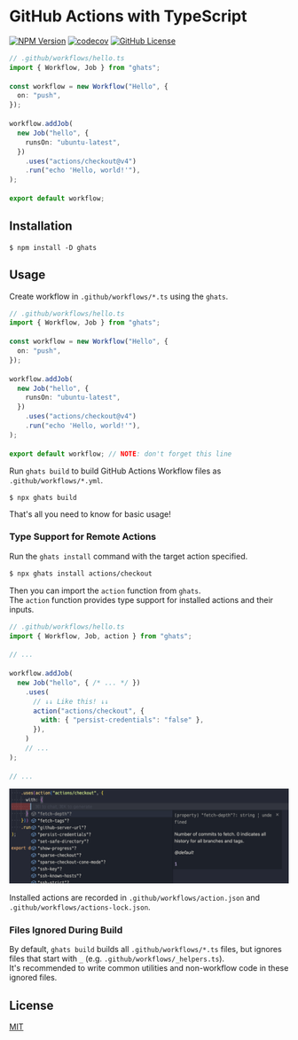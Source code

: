 # GitHub Actions with TypeScript

[![NPM Version](https://img.shields.io/npm/v/ghats)](https://www.npmjs.com/package/ghats)
[![codecov](https://codecov.io/gh/koki-develop/ghats/graph/badge.svg?token=M38AAFPXC1)](https://codecov.io/gh/koki-develop/ghats)
[![GitHub License](https://img.shields.io/github/license/koki-develop/ghats)](./LICENSE)

```ts
// .github/workflows/hello.ts
import { Workflow, Job } from "ghats";

const workflow = new Workflow("Hello", {
  on: "push",
});

workflow.addJob(
  new Job("hello", {
    runsOn: "ubuntu-latest",
  })
    .uses("actions/checkout@v4")
    .run("echo 'Hello, world!'"),
);

export default workflow;
```

## Installation

```console
$ npm install -D ghats
```

## Usage

Create workflow in `.github/workflows/*.ts` using the `ghats`.

```ts
// .github/workflows/hello.ts
import { Workflow, Job } from "ghats";

const workflow = new Workflow("Hello", {
  on: "push",
});

workflow.addJob(
  new Job("hello", {
    runsOn: "ubuntu-latest",
  })
    .uses("actions/checkout@v4")
    .run("echo 'Hello, world!'"),
);

export default workflow; // NOTE: don't forget this line
```

Run `ghats build` to build GitHub Actions Workflow files as `.github/workflows/*.yml`.

```console
$ npx ghats build
```

That's all you need to know for basic usage!

### Type Support for Remote Actions

Run the `ghats install` command with the target action specified.

```sh
$ npx ghats install actions/checkout
```

Then you can import the `action` function from `ghats`.  
The `action` function provides type support for installed actions and their inputs.

```ts
// .github/workflows/hello.ts
import { Workflow, Job, action } from "ghats";

// ...

workflow.addJob(
  new Job("hello", { /* ... */ })
    .uses(
      // ↓↓ Like this! ↓↓
      action("actions/checkout", {
        with: { "persist-credentials": "false" },
      }),
    )
    // ...
);

// ...
```

![](./assets/completion.png)

Installed actions are recorded in `.github/workflows/action.json` and `.github/workflows/actions-lock.json`.

### Files Ignored During Build

By default, `ghats build` builds all `.github/workflows/*.ts` files, but ignores files that start with `_` (e.g. `.github/workflows/_helpers.ts`).  
It's recommended to write common utilities and non-workflow code in these ignored files.

## License

[MIT](./LICENSE)
